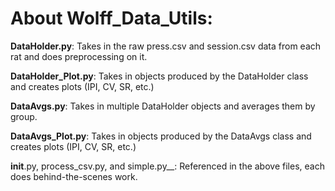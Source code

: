 # About Wolff_Data_Utils:

__DataHolder.py__: 
Takes in the raw press.csv and session.csv data from each rat and does preprocessing on it. 

__DataHolder_Plot.py__: 
Takes in objects produced by the DataHolder class and creates plots (IPI, CV, SR, etc.) 

__DataAvgs.py__:
Takes in multiple DataHolder objects and averages them by group. 

__DataAvgs_Plot.py__: 
Takes in objects produced by the DataAvgs class and creates plots (IPI, CV, SR, etc.) 

__init__.py, process_csv.py, and simple.py__: 
Referenced in the above files, each does behind-the-scenes work. 

